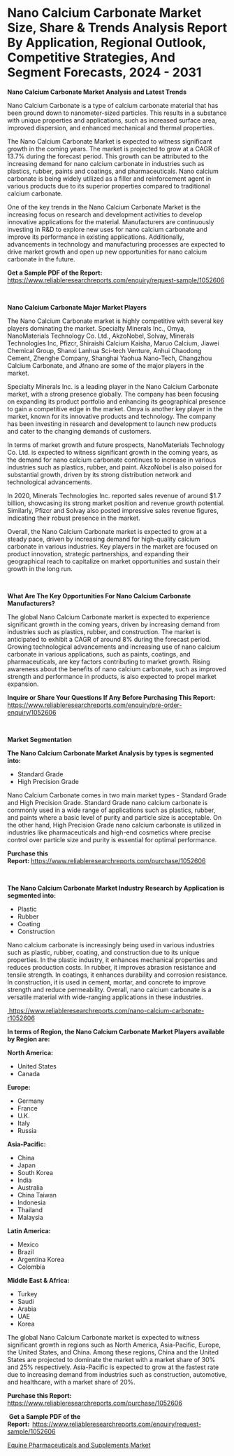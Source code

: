 <p><h1>Nano Calcium Carbonate Market Size, Share & Trends Analysis Report By Application, Regional Outlook, Competitive Strategies, And Segment Forecasts, 2024 - 2031</h1></p><p><strong>Nano Calcium Carbonate Market Analysis and Latest Trends</strong></p>
<p><p>Nano Calcium Carbonate is a type of calcium carbonate material that has been ground down to nanometer-sized particles. This results in a substance with unique properties and applications, such as increased surface area, improved dispersion, and enhanced mechanical and thermal properties.</p><p>The Nano Calcium Carbonate Market is expected to witness significant growth in the coming years. The market is projected to grow at a CAGR of 13.7% during the forecast period. This growth can be attributed to the increasing demand for nano calcium carbonate in industries such as plastics, rubber, paints and coatings, and pharmaceuticals. Nano calcium carbonate is being widely utilized as a filler and reinforcement agent in various products due to its superior properties compared to traditional calcium carbonate.</p><p>One of the key trends in the Nano Calcium Carbonate Market is the increasing focus on research and development activities to develop innovative applications for the material. Manufacturers are continuously investing in R&D to explore new uses for nano calcium carbonate and improve its performance in existing applications. Additionally, advancements in technology and manufacturing processes are expected to drive market growth and open up new opportunities for nano calcium carbonate in the future.</p></p>
<p><strong>Get a Sample PDF of the Report:&nbsp;</strong> <a href="https://www.reliableresearchreports.com/enquiry/request-sample/1052606">https://www.reliableresearchreports.com/enquiry/request-sample/1052606</a></p>
<p>&nbsp;</p>
<p><strong>Nano Calcium Carbonate Major Market Players</strong></p>
<p><p>The Nano Calcium Carbonate market is highly competitive with several key players dominating the market. Specialty Minerals Inc., Omya, NanoMaterials Technology Co. Ltd., AkzoNobel, Solvay, Minerals Technologies Inc, Pfizcr, Shiraishi Calcium Kaisha, Maruo Calcium, Jiawei Chemical Group, Shanxi Lanhua Sci-tech Venture, Anhui Chaodong Cement, Zhenghe Company, Shanghai Yaohua Nano-Tech, Changzhou Calcium Carbonate, and Jfnano are some of the major players in the market.</p><p>Specialty Minerals Inc. is a leading player in the Nano Calcium Carbonate market, with a strong presence globally. The company has been focusing on expanding its product portfolio and enhancing its geographical presence to gain a competitive edge in the market. Omya is another key player in the market, known for its innovative products and technology. The company has been investing in research and development to launch new products and cater to the changing demands of customers.</p><p>In terms of market growth and future prospects, NanoMaterials Technology Co. Ltd. is expected to witness significant growth in the coming years, as the demand for nano calcium carbonate continues to increase in various industries such as plastics, rubber, and paint. AkzoNobel is also poised for substantial growth, driven by its strong distribution network and technological advancements.</p><p>In 2020, Minerals Technologies Inc. reported sales revenue of around $1.7 billion, showcasing its strong market position and revenue growth potential. Similarly, Pfizcr and Solvay also posted impressive sales revenue figures, indicating their robust presence in the market.</p><p>Overall, the Nano Calcium Carbonate market is expected to grow at a steady pace, driven by increasing demand for high-quality calcium carbonate in various industries. Key players in the market are focused on product innovation, strategic partnerships, and expanding their geographical reach to capitalize on market opportunities and sustain their growth in the long run.</p></p>
<p>&nbsp;</p>
<p><strong>What Are The Key Opportunities For Nano Calcium Carbonate Manufacturers?</strong></p>
<p><p>The global Nano Calcium Carbonate market is expected to experience significant growth in the coming years, driven by increasing demand from industries such as plastics, rubber, and construction. The market is anticipated to exhibit a CAGR of around 8% during the forecast period. Growing technological advancements and increasing use of nano calcium carbonate in various applications, such as paints, coatings, and pharmaceuticals, are key factors contributing to market growth. Rising awareness about the benefits of nano calcium carbonate, such as improved strength and performance in products, is also expected to propel market expansion.</p></p>
<p><strong>Inquire or Share Your Questions If Any Before Purchasing This Report:</strong> <a href="https://www.reliableresearchreports.com/enquiry/pre-order-enquiry/1052606">https://www.reliableresearchreports.com/enquiry/pre-order-enquiry/1052606</a></p>
<p>&nbsp;</p>
<p><strong>Market Segmentation</strong></p>
<p><strong>The Nano Calcium Carbonate Market Analysis by types is segmented into:</strong></p>
<p><ul><li>Standard Grade</li><li>High Precision Grade</li></ul></p>
<p><p>Nano Calcium Carbonate comes in two main market types - Standard Grade and High Precision Grade. Standard Grade nano calcium carbonate is commonly used in a wide range of applications such as plastics, rubber, and paints where a basic level of purity and particle size is acceptable. On the other hand, High Precision Grade nano calcium carbonate is utilized in industries like pharmaceuticals and high-end cosmetics where precise control over particle size and purity is essential for optimal performance.</p></p>
<p><strong>Purchase this Report:&nbsp;</strong><a href="https://www.reliableresearchreports.com/purchase/1052606">https://www.reliableresearchreports.com/purchase/1052606</a></p>
<p>&nbsp;</p>
<p><strong>The Nano Calcium Carbonate Market Industry Research by Application is segmented into:</strong></p>
<p><ul><li>Plastic</li><li>Rubber</li><li>Coating</li><li>Construction</li></ul></p>
<p><p>Nano calcium carbonate is increasingly being used in various industries such as plastic, rubber, coating, and construction due to its unique properties. In the plastic industry, it enhances mechanical properties and reduces production costs. In rubber, it improves abrasion resistance and tensile strength. In coatings, it enhances durability and corrosion resistance. In construction, it is used in cement, mortar, and concrete to improve strength and reduce permeability. Overall, nano calcium carbonate is a versatile material with wide-ranging applications in these industries.</p></p>
<p><a href="https://www.reliableresearchreports.com/nano-calcium-carbonate-r1052606">&nbsp;https://www.reliableresearchreports.com/nano-calcium-carbonate-r1052606</a></p>
<p><strong>In terms of Region, the Nano Calcium Carbonate Market Players available by Region are:</strong></p>
<p>
    <p> <strong> North America: </strong>
        <ul>
            <li>United States</li>
            <li>Canada</li>
        </ul>
        </p> 
    <p> <strong> Europe: </strong>
        <ul>
            <li>Germany</li>
            <li>France</li>
            <li>U.K.</li>
            <li>Italy</li>
            <li>Russia</li>
        </ul>
        </p> 
    <p> <strong> Asia-Pacific: </strong>
        <ul>
            <li>China</li>
            <li>Japan</li>
            <li>South Korea</li>
            <li>India</li>
            <li>Australia</li>
            <li>China Taiwan</li>
            <li>Indonesia</li>
            <li>Thailand</li>
            <li>Malaysia</li>
        </ul>
        </p> 
    <p> <strong> Latin America: </strong>
        <ul>
            <li>Mexico</li>
            <li>Brazil</li>
            <li>Argentina Korea</li>
            <li>Colombia</li>
        </ul>
        </p> 
    <p> <strong> Middle East & Africa: </strong>
        <ul>
            <li>Turkey</li>
            <li>Saudi</li>
            <li>Arabia</li>
            <li>UAE</li>
            <li>Korea</li>
        </ul>
    </p>
    </p>
<p><p>The global Nano Calcium Carbonate market is expected to witness significant growth in regions such as North America, Asia-Pacific, Europe, the United States, and China. Among these regions, China and the United States are projected to dominate the market with a market share of 30% and 25% respectively. Asia-Pacific is expected to grow at the fastest rate due to increasing demand from industries such as construction, automotive, and healthcare, with a market share of 20%.</p></p>
<p><strong>Purchase this Report: </strong><a href="https://www.reliableresearchreports.com/purchase/1052606">https://www.reliableresearchreports.com/purchase/1052606</a></p>
<p>&nbsp;<strong>Get a Sample PDF of the Report:&nbsp;&nbsp;</strong><a href="https://www.reliableresearchreports.com/enquiry/request-sample/1052606">https://www.reliableresearchreports.com/enquiry/request-sample/1052606</a></p>
<p><strong></strong></p>
<p><p><a href="https://github.com/wybrqqeb6/Market-Research-Report-List-1/blob/main/equine-pharmaceuticals-and-supplements-market.md">Equine Pharmaceuticals and Supplements Market</a></p></p>